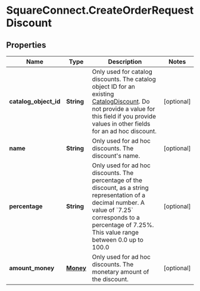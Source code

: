 # SquareConnect.CreateOrderRequestDiscount

## Properties
Name | Type | Description | Notes
------------ | ------------- | ------------- | -------------
**catalog_object_id** | **String** | Only used for catalog discounts. The catalog object ID for an existing [CatalogDiscount](#type-catalogdiscount).  Do not provide a value for this field if you provide values in other fields for an ad hoc discount. | [optional] 
**name** | **String** | Only used for ad hoc discounts. The discount&#39;s name. | [optional] 
**percentage** | **String** | Only used for ad hoc discounts. The percentage of the discount, as a string representation of a decimal number.  A value of &#x60;7.25&#x60; corresponds to a percentage of 7.25%. This value range between 0.0 up to 100.0 | [optional] 
**amount_money** | [**Money**](Money.md) | Only used for ad hoc discounts. The monetary amount of the discount. | [optional] 


